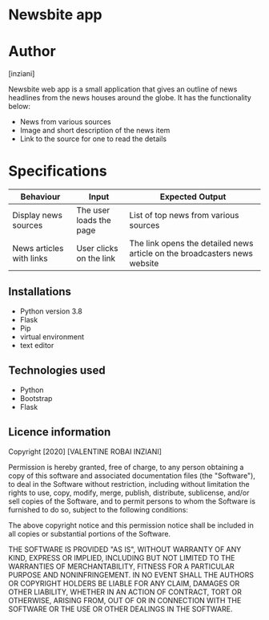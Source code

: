 # Newsbite app

# Author 
[inziani]

Newsbite web app is a small application that gives an outline of news headlines from the news houses around the globe. It has the functionality below:

* News from various sources
* Image and short description of the news item
* Link to the source for one to read the details

# Specifications

|Behaviour| Input |Expected Output|
|---------|-------|---------------|
|Display news sources| The user loads the page | List of top news from various sources |
|News articles with links | User clicks on the link| The link opens the detailed news article on the broadcasters news website|


## Installations 

- Python version 3.8
- Flask
- Pip
- virtual environment
- text editor

## Technologies used 

- Python
- Bootstrap
- Flask

## Licence information

Copyright [2020] [VALENTINE ROBAI INZIANI]

Permission is hereby granted, free of charge, to any person obtaining a copy of this software and associated documentation files (the "Software"), to deal in the Software without restriction, including without limitation the rights to use, copy, modify, merge, publish, distribute, sublicense, and/or sell copies of the Software, and to permit persons to whom the Software is furnished to do so, subject to the following conditions:

The above copyright notice and this permission notice shall be included in all copies or substantial portions of the Software.

THE SOFTWARE IS PROVIDED "AS IS", WITHOUT WARRANTY OF ANY KIND, EXPRESS OR IMPLIED, INCLUDING BUT NOT LIMITED TO THE WARRANTIES OF MERCHANTABILITY, FITNESS FOR A PARTICULAR PURPOSE AND NONINFRINGEMENT. IN NO EVENT SHALL THE AUTHORS OR COPYRIGHT HOLDERS BE LIABLE FOR ANY CLAIM, DAMAGES OR OTHER LIABILITY, WHETHER IN AN ACTION OF CONTRACT, TORT OR OTHERWISE, ARISING FROM, OUT OF OR IN CONNECTION WITH THE SOFTWARE OR THE USE OR OTHER DEALINGS IN THE SOFTWARE.